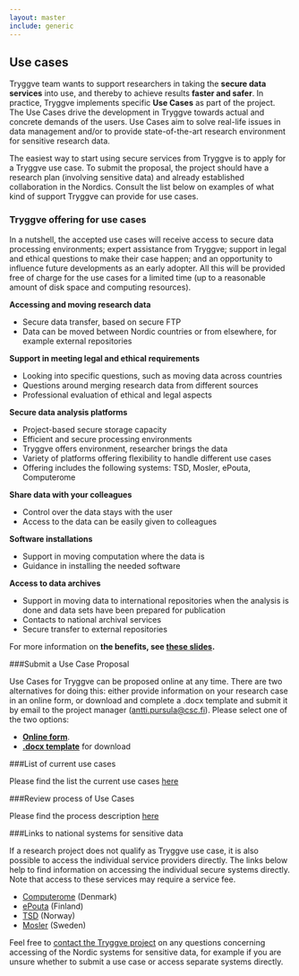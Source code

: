 ```yaml
---
layout: master
include: generic
---
```


## Use cases


Tryggve team wants to support researchers in taking the **secure data services** into use, and thereby to achieve results **faster and safer**. In practice, Tryggve implements specific **Use Cases** as part of the project. The Use Cases drive the development in Tryggve towards actual and concrete demands of the users. Use Cases aim to solve real-life issues in data management and/or to provide state-of-the-art research environment for sensitive research data. 

The easiest way to start using secure services from Tryggve is to apply for a Tryggve use case. To submit the proposal, the project should have a research plan (involving sensitive data) and already established collaboration in the Nordics. Consult the list below on examples of what kind of support Tryggve can provide for use cases.

### Tryggve offering for use cases

In a nutshell, the accepted use cases will receive access to secure data processing environments; expert assistance from Tryggve; support in legal and ethical questions to make their case happen; and an opportunity to influence future developments as an early adopter. All this will be provided free of charge for the use cases for a limited time (up to a reasonable amount of disk space and computing resources).

**Accessing and moving research data**

* Secure data transfer, based on secure FTP
* Data can be moved between Nordic countries or from elsewhere, for example external repositories

**Support in meeting legal and ethical requirements**

* Looking into specific questions, such as moving data across countries
* Questions around merging research data from different sources
* Professional evaluation of ethical and legal aspects

**Secure data analysis platforms**

* Project-based secure storage capacity 
* Efficient and secure processing environments 
* Tryggve offers environment, researcher brings the data
* Variety of platforms offering flexibility to handle different use cases
* Offering includes the following systems: TSD, Mosler, ePouta, Computerome

**Share data with your colleagues**

* Control over the data stays with the user
* Access to the data can be easily given to colleagues

**Software installations**

* Support in moving computation where the data is
* Guidance in installing the needed software

**Access to data archives**

* Support in moving data to international repositories when the analysis is done and data sets have been prepared for publication
* Contacts to national archival services
* Secure transfer to external repositories

For more information on **the benefits, see [these slides](http://www.slideshare.net/anttipursula/tryggve-support-forresearch).**

###Submit a Use Case Proposal

Use Cases for Tryggve can be proposed online at any time. There are two alternatives for doing this: either provide information on your research case in an online form, or download and complete a .docx template and submit it by email to the project manager (antti.pursula@csc.fi). Please select one of the two options:
* **[Online form](https://docs.google.com/forms/d/e/1FAIpQLScWMEzgcuhufIH2ZKsrsxCES3lI1v06pBIed5-ZL523i0Ohxg/formResponse)**.
* **[.docx template](https://wiki.neic.no/wiki/File:Tryggve_Use_Case_form.docx)** for download

###List of current use cases

Please find the list the current use cases [here](https://docs.google.com/spreadsheets/d/10TT_A_ennA_dfL2f9NAyYBcZiMXFp1BHeR-j3Sfb65E/edit#gid=0)

###Review process of Use Cases

Please find the process description [here](https://docs.google.com/document/d/1gGpUXtdodo2OMP9gGUIvwwM2zOv_zxfFxrwY_sDZQ4Q/edit)

###Links to national systems for sensitive data

If a research project does not qualify as Tryggve use case, it is also possible to access the individual service providers directly. The links below help to find information on accessing the individual secure systems directly. Note that access to these services may require a service fee.

* [Computerome](http://wiki.bio.dtu.dk/computerome/index.php/Computerome_-_Danish_National_Supercomputer_for_Life_Sciences#Access_to_Computerome) (Denmark)
* [ePouta](https://research.csc.fi/pouta-user-guide) (Finland)
* [TSD](http://www.uio.no/english/services/it/research/storage/sensitive-data/index.html) (Norway)
* [Mosler](https://wiki.bils.se/wiki/Mosler_user_documentation) (Sweden)


Feel free to [contact the Tryggve project](mailto:tryggve@neic.no) on any questions concerning accessing of the Nordic systems
for sensitive data, for example if you are unsure whether to submit a use case or access separate systems directly.

